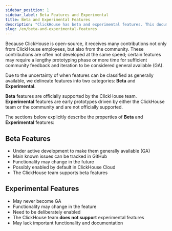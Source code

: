 ```yaml
---
sidebar_position: 1
sidebar_label: Beta Features and Experimental
title: Beta and Experimental Features
description: "ClickHouse has beta and experimental features. This documentation page discusses definition."
slug: /en/beta-and-experimental-features
---
```


Because ClickHouse is open-source, it receives many contributions not only from ClickHouse employees, but also from the community. These contributions are often not developed at the same speed; certain features may require a lengthy prototyping phase or more time for sufficient community feedback and iteration to be considered general available (GA).

Due to the uncertainty of when features can be classified as generally available, we delineate features into two categories: **Beta** and **Experimental**. 

**Beta** features are officially supported by the ClickHouse team. **Experimental** features are early prototypes driven by either the ClickHouse team or the community and are not officially supported.

The sections below explicitly describe the properties of **Beta** and **Experimental** features:

## Beta Features
- Under active development to make them generally available (GA)
- Main known issues can be tracked in GitHub
- Functionality may change in the future
- Possibly enabled by default in ClickHouse Cloud
- The ClickHouse team supports beta features

## Experimental Features
- May never become GA
- Functionality may change in the feature
- Need to be deliberately enabled
- The ClickHouse team **does not support** experimental features
- May lack important functionality and documentation
